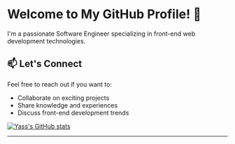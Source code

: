 # Welcome to My GitHub Profile! 👋

I'm a passionate Software Engineer specializing in front-end web development technologies.

## 📫 Let's Connect
Feel free to reach out if you want to:
- Collaborate on exciting projects
- Share knowledge and experiences
- Discuss front-end development trends

[![Yass's GitHub stats](https://github-readme-stats.vercel.app/api?username=twiney94)](https://github.com/anuraghazra/github-readme-stats)

---
